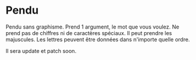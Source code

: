 # Pendu
Pendu sans graphisme.
Prend 1 argument, le mot que vous voulez.
Ne prend pas de chiffres ni de caractères spéciaux.
Il peut prendre les majuscules.
Les lettres peuvent être données dans n'importe quelle ordre.


Il sera update et patch soon.
